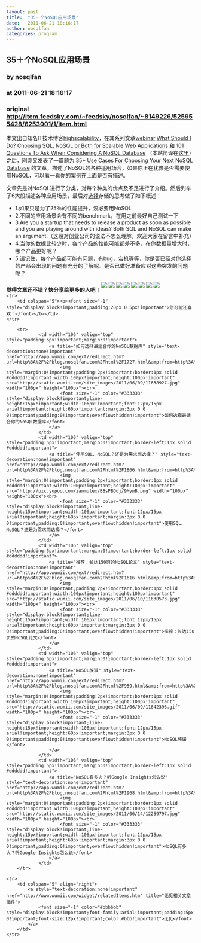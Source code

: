 ```yaml
---
layout: post
title:  "35＋个NoSQL应用场景"
date:   2011-06-21 18:16:17
author: nosqlfan
categories: program
---
```


## 35＋个NoSQL应用场景
### by nosqlfan
### at 2011-06-21 18:16:17
### original <http://item.feedsky.com/~feedsky/nosqlfan/~8149226/525955428/6253001/1/item.html>

<p>本文出自知名IT技术博客<a href="http://highscalability.com/">highscalability</a>，在其系列文章<a href="http://voltdb.com/resources/webinars-all">webinar</a> <a href="http://www.slideshare.net/toddhoffious/what-should-ido-11">What Should I Do? Choosing SQL, NoSQL or Both for Scalable Web Applications</a> 和 <a href="http://highscalability.com/blog/2011/6/15/101-questions-to-ask-when-considering-a-nosql-database.html">101 Questions To Ask When Considering A NoSQL Database</a> （本站简译在<a href="http://blog.nosqlfan.com/html/2011.html">这里</a>）之后，刚刚又发表了一篇题为 <a href="http://highscalability.com/blog/2011/6/20/35-use-cases-for-choosing-your-next-nosql-database.html">35+ Use Cases For Choosing Your Next NoSQL Database</a> 的文章，描述了NoSQL的各种适用场合，如果你正在犹豫是否需要使用NoSQL，可以看一看你的案例在上面是否有描述。</p>
<p>文章先是对NoSQL进行了分类，对每个种类的优点及不足进行了介绍。然后列举了6大段描述各种应用场景，最后对<span><a href="http://blog.nosqlfan.com/tags/%e9%80%89%e6%8b%a9" title="查看 选择 的全部文章">选择</a></span>存储的思考做了如下概述：</p>
<ul>
<li>1.如果只是为了25％的性能提升，没必要用NoSQL</li>
<li>2.不同的应用场景会有不同的benchmark，在用之前最好自己测试一下</li>
<li>3.Are you a startup that needs to release a product as soon as possible and you are playing around with ideas? Both SQL and NoSQL can make an argument.（这段对创业公司的说法不怎么理解，欢迎大家在留言中补充）</li>
<li>4.当你的数据比较少时，各个产品的性能可能都差不多，在你数据量增大时，哪个产品更好呢？</li>
<li>5.请记住，每个产品都可能有问题，有bug，宕机等等，你是否已经对你<span><a href="http://blog.nosqlfan.com/tags/%e9%80%89%e6%8b%a9" title="查看 选择 的全部文章">选择</a></span>的产品会出现的问题有充分的了解呢。是否已做好准备应对这些突发的问题呢？</li>
</ul>
<p style="font-weight:bold"><span style="padding-top:10px;float:left">觉得文章还不错？快分享给更多的人吧！</span><a href="http://twitter.com/share?url=http%3A%2F%2Fblog.nosqlfan.com%2Fhtml%2F2115.html&amp;text=35%EF%BC%8B%E4%B8%AANoSQL%E5%BA%94%E7%94%A8%E5%9C%BA%E6%99%AF%20@nosqlfan" title="Twitter" style="text-decoration:none;margin:2px"><img src="http://pic.yupoo.com/iammutex/B8hVKEJk/ga3Zw.png"></a><a href="http://v.t.sina.com.cn/share/share.php?title=35%EF%BC%8B%E4%B8%AANoSQL%E5%BA%94%E7%94%A8%E5%9C%BA%E6%99%AF%20@nosqlfan%20&amp;url=http%3A%2F%2Fblog.nosqlfan.com%2Fhtml%2F2115.html" title="新浪微博" style="text-decoration:none;margin:2px"><img src="http://pic.yupoo.com/iammutex/B8hVKrzm/b6giQ.png"></a><a href="http://v.t.qq.com/share/share.php?title=35%EF%BC%8B%E4%B8%AANoSQL%E5%BA%94%E7%94%A8%E5%9C%BA%E6%99%AF%20@nosqlfan%20&amp;url=http%3A%2F%2Fblog.nosqlfan.com%2Fhtml%2F2115.html" title="腾讯微博" style="text-decoration:none;margin:2px"><img src="http://pic.yupoo.com/iammutex/B8hVJX6o/HMY8k.png"></a><a href="http://sns.qzone.qq.com/cgi-bin/qzshare/cgi_qzshare_onekey?title=35%EF%BC%8B%E4%B8%AANoSQL%E5%BA%94%E7%94%A8%E5%9C%BA%E6%99%AF%20@nosqlfan%20&amp;url=http%3A%2F%2Fblog.nosqlfan.com%2Fhtml%2F2115.html" title="QQ空间" style="text-decoration:none;margin:2px"><img src="http://pic.yupoo.com/iammutex/B8hVJSKI/6hVj7.png"></a><a href="http://www.douban.com/recommend/?url=http%3A%2F%2Fblog.nosqlfan.com%2Fhtml%2F2115.html&amp;title=35%EF%BC%8B%E4%B8%AANoSQL%E5%BA%94%E7%94%A8%E5%9C%BA%E6%99%AF%20@nosqlfan" title="豆瓣9点" style="text-decoration:none;margin:2px"><img src="http://pic.yupoo.com/iammutex/B8hVJrri/SB2B.png"></a><a href="http://xianguo.com/service/submitdigg?link=http%3A%2F%2Fblog.nosqlfan.com%2Fhtml%2F2115.html&amp;title=35%EF%BC%8B%E4%B8%AANoSQL%E5%BA%94%E7%94%A8%E5%9C%BA%E6%99%AF%20@nosqlfan%20&amp;content=utf-8" title="鲜果" style="text-decoration:none;margin:2px"><img src="http://pic.yupoo.com/iammutex/B8hVJ4v4/3CHaH.png"></a><a href="http://share.renren.com/share/buttonshare.do?link=http%3A%2F%2Fblog.nosqlfan.com%2Fhtml%2F2115.html" title="人人网" style="text-decoration:none;margin:2px"><img src="http://pic.yupoo.com/iammutex/B8hVI86k/1yDki.png"></a><a href="http://www.facebook.com/sharer.php?u=http%3A%2F%2Fblog.nosqlfan.com%2Fhtml%2F2115.html&amp;title=35%EF%BC%8B%E4%B8%AANoSQL%E5%BA%94%E7%94%A8%E5%9C%BA%E6%99%AF%20@nosqlfan" title="FaceBook" style="text-decoration:none;margin:2px"><img src="http://pic.yupoo.com/iammutex/B8hVHr67/ftAKQ.png"></a></p>
<table cellspacing="0" cellpadding="3" border="0" style="clear:both">
    
    <tr>
        <td colspan="5"><b><font size="-1" style="display:block!important;padding:20px 0 5px!important">您可能还喜欢：</font></b></td>
    </tr>
    
        <tr>
                <td width="106" valign="top" style="padding:5px!important;margin:0!important">
                    <a title="如何选择最适合你的NoSQL数据库" style="text-decoration:none!important" href="http://app.wumii.com/ext/redirect.htm?url=http%3A%2F%2Fblog.nosqlfan.com%2Fhtml%2F1727.html&amp;from=http%3A%2F%2Fblog.nosqlfan.com%2Fhtml%2F2115.html">
                        <img style="margin:0!important;padding:2px!important;border:1px solid #dddddd!important;width:100px!important;height:100px!important" src="http://static.wumii.com/site_images/2011/06/09/11638927.jpg" width="100px" height="100px"><br>
                        <font size="-1" color="#333333" style="display:block!important;line-height:15px!important;width:106px!important;font:12px/15px arial!important;height:60px!important;margin:3px 0 0 0!important;padding:0!important;overflow:hidden!important">如何选择最适合你的NoSQL数据库</font>
                    </a>
                </td>
                <td width="106" valign="top" style="padding:5px!important;margin:0!important;border-left:1px solid #dddddd!important">
                    <a title="使用SQL、NoSQL？还是为需求而选择？" style="text-decoration:none!important" href="http://app.wumii.com/ext/redirect.htm?url=http%3A%2F%2Fblog.nosqlfan.com%2Fhtml%2F1866.html&amp;from=http%3A%2F%2Fblog.nosqlfan.com%2Fhtml%2F2115.html">
                        <img style="margin:0!important;padding:2px!important;border:1px solid #dddddd!important;width:100px!important;height:100px!important" src="http://pic.yupoo.com/iammutex/B8sPBDdj/9MymB.png" width="100px" height="100px"><br>
                        <font size="-1" color="#333333" style="display:block!important;line-height:15px!important;width:106px!important;font:12px/15px arial!important;height:60px!important;margin:3px 0 0 0!important;padding:0!important;overflow:hidden!important">使用SQL、NoSQL？还是为需求而选择？</font>
                    </a>
                </td>
                <td width="106" valign="top" style="padding:5px!important;margin:0!important;border-left:1px solid #dddddd!important">
                    <a title="推荐：长达150页的NoSQL论文" style="text-decoration:none!important" href="http://app.wumii.com/ext/redirect.htm?url=http%3A%2F%2Fblog.nosqlfan.com%2Fhtml%2F1616.html&amp;from=http%3A%2F%2Fblog.nosqlfan.com%2Fhtml%2F2115.html">
                        <img style="margin:0!important;padding:2px!important;border:1px solid #dddddd!important;width:100px!important;height:100px!important" src="http://static.wumii.com/site_images/2011/06/10/11638573.jpg" width="100px" height="100px"><br>
                        <font size="-1" color="#333333" style="display:block!important;line-height:15px!important;width:106px!important;font:12px/15px arial!important;height:60px!important;margin:3px 0 0 0!important;padding:0!important;overflow:hidden!important">推荐：长达150页的NoSQL论文</font>
                    </a>
                </td>
                <td width="106" valign="top" style="padding:5px!important;margin:0!important;border-left:1px solid #dddddd!important">
                    <a title="NoSQL族谱" style="text-decoration:none!important" href="http://app.wumii.com/ext/redirect.htm?url=http%3A%2F%2Fblog.nosqlfan.com%2Fhtml%2F959.html&amp;from=http%3A%2F%2Fblog.nosqlfan.com%2Fhtml%2F2115.html">
                        <img style="margin:0!important;padding:2px!important;border:1px solid #dddddd!important;width:100px!important;height:100px!important" src="http://static.wumii.com/site_images/2011/06/09/11642396.gif" width="100px" height="100px"><br>
                        <font size="-1" color="#333333" style="display:block!important;line-height:15px!important;width:106px!important;font:12px/15px arial!important;height:60px!important;margin:3px 0 0 0!important;padding:0!important;overflow:hidden!important">NoSQL族谱</font>
                    </a>
                </td>
                <td width="106" valign="top" style="padding:5px!important;margin:0!important;border-left:1px solid #dddddd!important">
                    <a title="NoSQL有多火？听Google Insights怎么说" style="text-decoration:none!important" href="http://app.wumii.com/ext/redirect.htm?url=http%3A%2F%2Fblog.nosqlfan.com%2Fhtml%2F1968.html&amp;from=http%3A%2F%2Fblog.nosqlfan.com%2Fhtml%2F2115.html">
                        <img style="margin:0!important;padding:2px!important;border:1px solid #dddddd!important;width:100px!important;height:100px!important" src="http://static.wumii.com/site_images/2011/06/14/12259797.jpg" width="100px" height="100px"><br>
                        <font size="-1" color="#333333" style="display:block!important;line-height:15px!important;width:106px!important;font:12px/15px arial!important;height:60px!important;margin:3px 0 0 0!important;padding:0!important;overflow:hidden!important">NoSQL有多火？听Google Insights怎么说</font>
                    </a>
                </td>
        </tr>
    
    <tr>
        <td colspan="5" align="right">
            <a style="text-decoration:none!important" href="http://www.wumii.com/widget/relatedItems.htm" title="无觅相关文章插件">
                <font size="-1" color="#bbbbbb" style="display:block!important;font-family:arial!important;padding:5px 0!important;font-size:12px!important;color:#bbb!important">无觅</font>
            </a>
        </td>
    </tr>
</table><img src="http://www1.feedsky.com/t1/525955428/nosqlfan/feedsky/s.gif?r=http://item.feedsky.com/~feedsky/nosqlfan/~8149226/525955428/6253001/1/item.html" border="0" height="0" width="0">